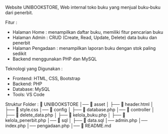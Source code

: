Website UNIBOOKSTORE, Web internal toko buku yang menjual buku-buku dari penerbit.

Fitur :
- Halaman Home : menampilkan daftar buku, memiliki fitur pencarian buku
- Halaman Admin : CRUD (Create, Read, Update, Delete) data buku dan penerbit
- Halaman Pengadaan : menampilkan laporan buku dengan stok paling sedikit
- Backend menggunakan PHP dan MySQL

Teknologi yang Digunakan :
- Frontend: HTML, CSS, Bootstrap
- Backend: PHP
- Database: MySQL
- Tools: VS Code

Struktur Folder :
📁 UNIBOOKSTORE
│── 📁 asset
│   ├── 📄 header.html
│   ├── 📄 style.css
│── 📁 config
│   ├── 📄 database.php
│── 📁 controller
│   ├── 📄 delete_data.php
│   ├── 📄 kelola_buku.php
│   ├── 📄 kelola_penerbit.php
│── 📁 sql
│   ├── 📄 data.sql
│── admin.php
│── index.php
│── pengadaan.php
│── 📄 README.md
